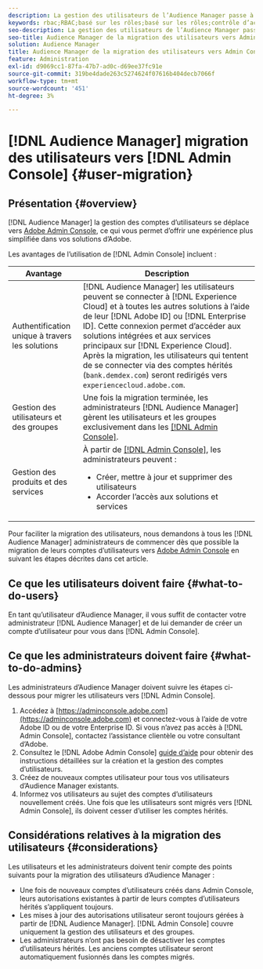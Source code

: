 ```yaml
---
description: La gestion des utilisateurs de l’Audience Manager passe à Adobe Admin Console. Cet article explique ce que vous devez faire pour préparer la migration des utilisateurs et ce qui va changer une fois la migration terminée.
keywords: rbac;RBAC;basé sur les rôles;basé sur les rôles;contrôle d’accès basé sur les rôles
seo-description: La gestion des utilisateurs de l’Audience Manager passe à Adobe Admin Console. Cet article explique ce que vous devez faire pour préparer la migration des utilisateurs et ce qui va changer une fois la migration terminée.
seo-title: Audience Manager de la migration des utilisateurs vers Admin Console
solution: Audience Manager
title: Audience Manager de la migration des utilisateurs vers Admin Console
feature: Administration
exl-id: d9069cc1-87fa-47b7-ad0c-d69ee37fc91e
source-git-commit: 319be4dade263c5274624f07616b404decb7066f
workflow-type: tm+mt
source-wordcount: '451'
ht-degree: 3%

---
```


# [!DNL Audience Manager] migration des utilisateurs vers  [!DNL Admin Console] {#user-migration}

## Présentation {#overview}

[!DNL Audience Manager] la gestion des comptes d’utilisateurs se déplace vers  [Adobe Admin Console](https://helpx.adobe.com/fr/enterprise/using/admin-console.html), ce qui vous permet d’offrir une expérience plus simplifiée dans vos solutions d’Adobe.

Les avantages de l’utilisation de [!DNL Admin Console] incluent :

| Avantage | Description |
|---|---|
| Authentification unique à travers les solutions | [!DNL Audience Manager] les utilisateurs peuvent se connecter à  [!DNL Experience Cloud] et à toutes les autres solutions à l’aide de leur  [!DNL Adobe ID] ou  [!DNL Enterprise ID]. Cette connexion permet d’accéder aux solutions intégrées et aux services principaux sur [!DNL Experience Cloud]. Après la migration, les utilisateurs qui tentent de se connecter via des comptes hérités (`bank.demdex.com`) seront redirigés vers `experiencecloud.adobe.com`. |
| Gestion des utilisateurs et des groupes | Une fois la migration terminée, les administrateurs [!DNL Audience Manager] gèrent les utilisateurs et les groupes exclusivement dans les [[!DNL Admin Console]](https://adminconsole.adobe.com/enterprise/). |
| Gestion des produits et des services | À partir de [[!DNL Admin Console]](https://adminconsole.adobe.com/enterprise/), les administrateurs peuvent : <ul><li>Créer, mettre à jour et supprimer des utilisateurs</li><li>Accorder l’accès aux solutions et services</li></ul> |

Pour faciliter la migration des utilisateurs, nous demandons à tous les [!DNL Audience Manager] administrateurs de commencer dès que possible la migration de leurs comptes d’utilisateurs vers [Adobe Admin Console](https://helpx.adobe.com/enterprise/using/admin-console.html) en suivant les étapes décrites dans cet article.

## Ce que les utilisateurs doivent faire {#what-to-do-users}

En tant qu’utilisateur d’Audience Manager, il vous suffit de contacter votre administrateur [!DNL Audience Manager] et de lui demander de créer un compte d’utilisateur pour vous dans [!DNL Admin Console].

## Ce que les administrateurs doivent faire {#what-to-do-admins}

Les administrateurs d’Audience Manager doivent suivre les étapes ci-dessous pour migrer les utilisateurs vers [!DNL Admin Console].

1. Accédez à [https://adminconsole.adobe.com](https://adminconsole.adobe.com) et connectez-vous à l’aide de votre Adobe ID ou de votre Enterprise ID. Si vous n’avez pas accès à [!DNL Admin Console], contactez l’assistance clientèle ou votre consultant d’Adobe.
2. Consultez le [!DNL Adobe Admin Console] [guide d’aide](https://helpx.adobe.com/enterprise/admin-guide.html/enterprise/using/users.ug.html) pour obtenir des instructions détaillées sur la création et la gestion des comptes d’utilisateurs.
3. Créez de nouveaux comptes utilisateur pour tous vos utilisateurs d’Audience Manager existants.
4. Informez vos utilisateurs au sujet des comptes d’utilisateurs nouvellement créés. Une fois que les utilisateurs sont migrés vers [!DNL Admin Console], ils doivent cesser d’utiliser les comptes hérités.

## Considérations relatives à la migration des utilisateurs {#considerations}

Les utilisateurs et les administrateurs doivent tenir compte des points suivants pour la migration des utilisateurs d’Audience Manager :

* Une fois de nouveaux comptes d’utilisateurs créés dans Admin Console, leurs autorisations existantes à partir de leurs comptes d’utilisateurs hérités s’appliquent toujours.
* Les mises à jour des autorisations utilisateur seront toujours gérées à partir de [!DNL Audience Manager]. [!DNL Admin Console] couvre uniquement la gestion des utilisateurs et des groupes.
* Les administrateurs n’ont pas besoin de désactiver les comptes d’utilisateurs hérités. Les anciens comptes utilisateur seront automatiquement fusionnés dans les comptes migrés.
